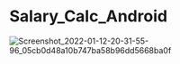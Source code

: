 # Salary_Calc_Android
![Screenshot_2022-01-12-20-31-55-96_05cb0d48a10b747ba58b96dd5668ba0f](https://user-images.githubusercontent.com/43104891/149142551-15be0498-8b66-4bef-b689-1c4cfc3f3556.jpg)

